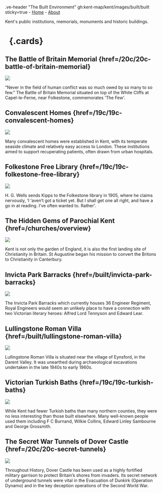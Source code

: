 .ve-header "The Built Environment" gh:kent-map/kent/images/built/built sticky=true
    - [Home](/)
    - [About](/about)

Kent's public institutions, memorials, monuments and historic buildings.

# &nbsp; {.cards}

## The Battle of Britain Memorial {href=/20c/20c-battle-of-britain-memorial}

![](https://iiif.juncture-digital.org/thumbnail?url=https://upload.wikimedia.org/wikipedia/commons/2/20/Bob-mem1.jpg)

“Never in the field of human conflict was so much owed by so many to so few.” The Battle of Britain Memorial situated on top of the White Cliffs at Capel-le-Ferne, near Folkestone, commemorates 'The Few'.

## Convalescent Homes {href=/19c/19c-convalescent-homes}

![](https://iiif.juncture-digital.org/thumbnail?url=https://stor.artstor.org/stor/b39e64c7-9ec4-42a9-97d2-d3c1509b5940)

Many convalescent homes were established in Kent, with its temperate seaside climate and relatively easy access to London. These institutions aimed to support recuperating patients, often drawn from urban hospitals.

## Folkestone Free Library {href=/19c/19c-folkestone-free-library}

![](https://iiif.juncture-digital.org/thumbnail?url=https://s2.geograph.org.uk/geophotos/06/44/15/6441598_45f93e8d_1024x1024.jpg)

H. G. Wells sends Kipps to the Folkestone library in 1905, where he claims nervously, ‘I ‘aven’t got a ticket yet. But I shall get one all right, and have a go in at reading. I’ve often wanted to. Rather'.

## The Hidden Gems of Parochial Kent {href=/churches/overview}

![](https://iiif.juncture-digital.org/thumbnail?url=https://stor.artstor.org/stor/d4be729a-0826-4b0f-8eaa-6a4c33dbbc99)

Kent is not only the garden of England, it is also the first landing site of Christianity in Britain. St Augustine began his mission to convert the Britons to Christianity in Canterbury.

## Invicta Park Barracks {href=/built/invicta-park-barracks}

![](https://iiif.juncture-digital.org/thumbnail?url=https://stor.artstor.org/stor/95fbef6d-89a7-4cf8-ae07-3f5b76da3c1a)

The Invicta Park Barracks which currently houses 36 Engineer Regiment, Royal Engineers would seem an unlikely place to have a connection with two Victorian literary heroes: Alfred Lord Tennyson and Edward Lear.

## Lullingstone Roman Villa {href=/built/lullingstone-roman-villa}

![](https://iiif.juncture-digital.org/thumbnail?url=https://upload.wikimedia.org/wikipedia/commons/5/56/Gatehouse%2C_Lullingstone_Castle.jpg)

Lullingstone Roman Villa is situated near the village of Eynsford, in the Darent Valley. It was unearthed during archaeological excavations undertaken in the late 1940s to early 1960s.

## Victorian Turkish Baths {href=/19c/19c-turkish-baths}

![](https://iiif.wellcomecollection.org/image/L0005395/full/full/0/default.jpg)

While Kent had fewer Turkish baths than many northern counties, they were no less interesting than those built elsewhere. Many well-known people used them including F C Burnand, Wilkie Collins, Edward Linley Sambourne and George Grossmith. 

## The Secret War Tunnels of Dover Castle {href=/20c/20c-secret-tunnels}

![](https://iiif.juncture-digital.org/thumbnail?url=https://stor.artstor.org/stor/b5454516-3f8b-49dc-ae11-fee1888c3292)

Throughout History, Dover Castle has been used as a highly fortified military garrison to protect Britain’s shores from invaders. Its secret network of underground tunnels were vital in the Evacuation of Dunkirk (Operation Dynamo) and in the key deception operations of the Second World War.


